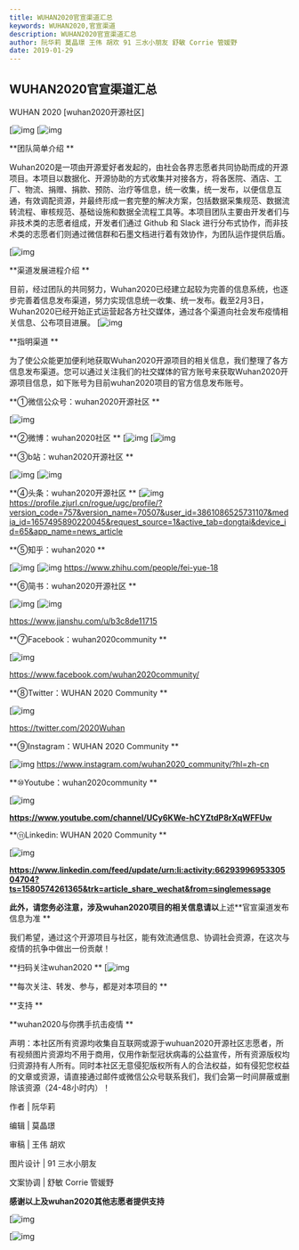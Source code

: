 ```yaml
---
title: WUHAN2020官宣渠道汇总
keywords: WUHAN2020,官宣渠道
description: WUHAN2020官宣渠道汇总
author: 阮华莉 莫晶璟 王伟 胡欢 91 三水小朋友 舒敏 Corrie 管媛野
date: 2019-01-29
---
```

## WUHAN2020官宣渠道汇总

WUHAN 2020 [wuhan2020开源社区]

[![img](/images/blog/media/banner.webp)
[![img](/images/blog/media/no1.webp)

**团队简单介绍 **

Wuhan2020是一项由开源爱好者发起的，由社会各界志愿者共同协助而成的开源项目。本项目以数据化、开源协助的方式收集并对接各方，将各医院、酒店、工厂、物流、捐赠、捐款、预防、治疗等信息，统一收集，统一发布，以便信息互通，有效调配资源，并最终形成一套完整的解决方案，包括数据采集规范、数据流转流程、审核规范、基础设施和数据全流程工具等。本项目团队主要由开发者们与非技术类的志愿者组成，开发者们通过 Github 和 Slack 进行分布式协作，而非技术类的志愿者们则通过微信群和石墨文档进行着有效协作，为团队运作提供后盾。

[![img](/images/blog/media/no2.webp)

**渠道发展进程介绍 **

目前，经过团队的共同努力，Wuhan2020已经建立起较为完善的信息系统，也逐步完善着信息发布渠道，努力实现信息统一收集、统一发布。截至2月3日，Wuhan2020已经开始正式运营起各方社交媒体，通过各个渠道向社会发布疫情相关信息、公布项目进展。
[![img](/images/blog/media/no3.webp)

**指明渠道  **

为了使公众能更加便利地获取Wuhan2020开源项目的相关信息，我们整理了各方信息发布渠道。您可以通过关注我们的社交媒体的官方账号来获取Wuhan2020开源项目信息，如下账号为目前wuhan2020项目的官方信息发布账号。

**①微信公众号：wuhan2020开源社区 **

[![img](/images/blog/media/wechatcode.webp)

**②微博：wuhan2020社区 **
[![img](/images/blog/media/weibocode.webp)
[![img](/images/blog/media/weibocode2.webp)

**③b站：wuhan2020开源社区  **

[![img](/images/blog/media/bilibili.webp)
[![img](/images/blog/media/bilibili2.webp)

**④头条：wuhan2020开源社区  **
[![img](/images/blog/media/toutiao.webp)
https://profile.zjurl.cn/rogue/ugc/profile/?version_code=757&version_name=70507&user_id=3861086525731107&media_id=1657495890220045&request_source=1&active_tab=dongtai&device_id=65&app_name=news_article

**⑤知乎：wuhan2020  **

[![img](/images/blog/media/zhihu.webp)
[![img](/images/blog/media/zhihu2.webp)
https://www.zhihu.com/people/fei-yue-18

**⑥简书：wuhan2020开源社区 **

[![img](/images/blog/media/jianshu.webp)
[![img](/images/blog/media/jianshu2.webp)

https://www.jianshu.com/u/b3c8de11715

**⑦Facebook：wuhan2020community **

[![img](/images/blog/media/facebook.webp)

https://www.facebook.com/wuhan2020community/ 

**⑧Twitter：WUHAN 2020 Community **

 [![img](/images/blog/media/twitter.webp)

https://twitter.com/2020Wuhan

 **⑨Instagram：WUHAN 2020 Community **

[![img](/images/blog/media/instagram.webp)
https://www.instagram.com/wuhan2020_community/?hl=zh-cn


**⑩Youtube：wuhan2020community **

[![img](/images/blog/media/youtube.webp)

**https://www.youtube.com/channel/UCy6KWe-hCYZtdP8rXqWFFUw**

**⑪Linkedin: WUHAN 2020 Community **

[![img](/images/blog/media/linkedin.webp)

 **https://www.linkedin.com/feed/update/urn:li:activity:6629399695330504704?ts=1580574261365&trk=article_share_wechat&from=singlemessage**

 

**此外，请您务必注意，涉及wuhan2020项目的相关信息请以**上述**官宣渠道发布信息为准 **

我们希望，通过这个开源项目与社区，能有效流通信息、协调社会资源，在这次与疫情的抗争中做出一份贡献！

**扫码关注wuhan2020  **
[![img](/images/blog/media/wuhan2020wx.webp)

**每次关注、转发、参与，都是对本项目的 **

**支持 **

**wuhan2020与你携手抗击疫情 **


声明：本社区所有资源均收集自互联网或源于wuhuan2020开源社区志愿者，所有视频图片资源均不用于商用，仅用作新型冠状病毒的公益宣传，所有资源版权均归资源持有人所有。同时本社区无意侵犯版权所有人的合法权益，如有侵犯您权益的文章或资源，请直接通过邮件或微信公众号联系我们，我们会第一时间屏蔽或删除该资源（24-48小时内）！


作者 | 阮华莉

编辑 | 莫晶璟

审稿 | 王伟 胡欢

图片设计 | 91 三水小朋友

文案协调 | 舒敏 Corrie 管媛野

**感谢以上及wuhan2020其他志愿者提供支持**


[![img](/images/blog/media/rescue-by-developer.webp)

[![img](/images/blog/media/to-all-members.webp)
